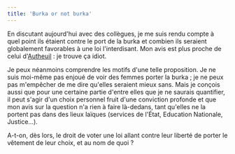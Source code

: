 ```yaml
---
title: 'Burka or not burka'
---
```


En discutant aujourd'hui avec des collègues, je me suis rendu compte à quel
point ils étaient contre le port de la burka et combien ils seraient globalement
favorables à une loi l'interdisant. Mon avis est plus proche de celui
d'[Autheuil](http://authueil.org/?2009/06/18/1363-masquer-les-signes-visibles)&nbsp;:
je trouve ça idiot.

<!-- more -->

Je peux néanmoins comprendre les motifs d'une telle proposition. Je ne suis
moi-même pas enjoué de voir des femmes porter la burka ; je ne peux pas
m'empêcher de me dire qu'elles seraient mieux sans. Mais je conçois aussi que
pour une certaine partie d'entre elles que je ne saurais quantifier, il peut
s'agir d'un choix personnel fruit d'une conviction profonde et que mon avis sur
la question n'a rien à faire là-dedans, tant qu'elles ne la portent pas dans des
lieux laïques (services de l'État, Education Nationale, Justice…).

A-t-on, dès lors, le droit de voter une loi allant contre leur liberté de porter
le vêtement de leur choix, et au nom de quoi&nbsp;?
